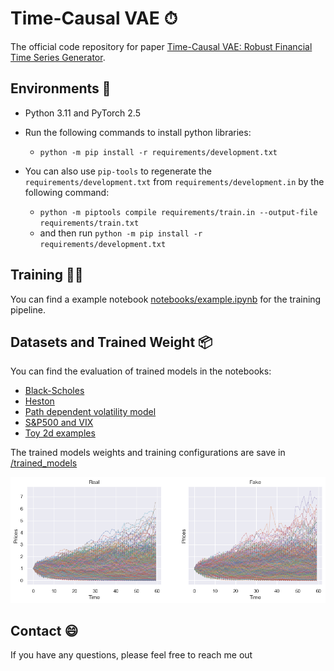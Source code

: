 # Time-Causal VAE ⏱
The official code repository for paper [Time-Causal VAE: Robust Financial Time Series Generator](https://justinhou95.github.io/).

## Environments 🔩
* Python 3.11 and PyTorch 2.5

* Run the following commands to install python libraries:
  - `python -m pip install -r requirements/development.txt`
 
* You can also use `pip-tools` to regenerate the `requirements/development.txt` from `requirements/development.in` by the following command:
  - `python -m piptools compile requirements/train.in --output-file requirements/train.txt`
  - and then run `python -m pip install -r requirements/development.txt`

## Training 🧗🏻

You can find a example notebook [notebooks/example.ipynb](https://github.com/justinhou95/TimeCausalVAE/blob/main/notebooks/example.ipynb) for the training pipeline.

## Datasets and Trained Weight 📦

You can find the evaluation of trained models in the notebooks:

- [Black-Scholes](https://github.com/justinhou95/TimeCausalVAE/blob/main/notebooks/BlackScholes.ipynb)
- [Heston](https://github.com/justinhou95/TimeCausalVAE/blob/main/notebooks/Heston.ipynb)
- [Path dependent volatility model](https://github.com/justinhou95/TimeCausalVAE/blob/main/notebooks/PDV.ipynb)
- [S&P500 and VIX](https://github.com/justinhou95/TimeCausalVAE/blob/main/notebooks/SP500.ipynb)
- [Toy 2d examples](https://github.com/justinhou95/TimeCausalVAE/blob/main/notebooks/2Dtoydistributions.ipynb)
  
The trained models weights and training configurations are save in [/trained_models](https://github.com/justinhou95/TimeCausalVAE/tree/main/trained_models)


![Image](https://github.com/justinhou95/TimeCausalVAE/blob/main/trained_models/Hestonprice_timestep_60/model_InfoCVAE_De_CLSTMRes_En_CLSTMRes_Prior_RealNVP_Con_Id_Dis_None_comment_None/InfoCVAE_training_2024-09-16_18-19-18/prices_real_fake.png)


## Contact 😄
If you have any questions, please feel free to reach me out 




